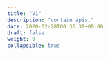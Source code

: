 ```yaml
---
title: "V1"
description: "contain apis."
date: 2020-02-28T00:36:39+09:00
draft: false
weight: 9
collapsible: true
---
```


